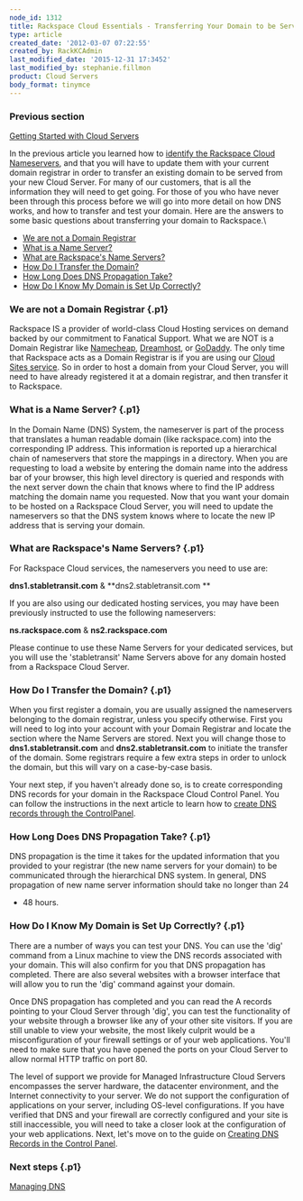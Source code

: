```yaml
---
node_id: 1312
title: Rackspace Cloud Essentials - Transferring Your Domain to be Served from Rackspace Cloud
type: article
created_date: '2012-03-07 07:22:55'
created_by: RackKCAdmin
last_modified_date: '2015-12-31 17:3452'
last_modified_by: stephanie.fillmon
product: Cloud Servers
body_format: tinymce
---
```


### Previous section

[Getting Started with Cloud
Servers](https://admin.rackspace.com/knowledge_center/article/getting-started-with-cloud-servers-0)

In the previous article you learned how to [identify the Rackspace Cloud
Nameservers](http://www.rackspace.com/knowledge_center/article/rackspace-cloud-essentials-what-are-your-name-servers),
and that you will have to update them with your current domain registrar
in order to transfer an existing domain to be served from your new Cloud
Server.  For many of our customers, that is all the information they
will need to get going.  For those of you who have never been through
this process before we will go into more detail on how DNS works, and
how to transfer and test your domain.  Here are the answers to some
basic questions about transferring your domain to Rackspace.\
  

-   [We are not a Domain Registrar](#wearenotaregistrar_1)
-   [What is a Name Server?](#whatisanameserver_2)
-   [What are Rackspace's Name
    Servers?](#whatarereackspacesnameservers_3)
-   [How Do I Transfer the Domain?](#howdoitransferthedomain_4)
-   [How Long Does DNS Propagation
    Take?](#howlongdoesDNSpropagationtake_5)
-   [How Do I Know My Domain is Set Up
    Correctly?](#howdoiknowmydomainissetup_6)

### We are not a Domain Registrar {.p1}

Rackspace IS a provider of world-class Cloud Hosting services on demand
backed by our commitment to Fanatical Support.  What we are NOT is a
Domain Registrar like [Namecheap](http://www.namecheap.com/),
[Dreamhost](http://dreamhost.com/domains/), or
[GoDaddy](http://www.godaddy.com/).  The only time that Rackspace acts
as a Domain Registrar is if you are using our [Cloud Sites
service](http://www.rackspace.com/knowledge_center/article/getting-started-with-cloud-sites-registering-andor-transferring-domain-names).
 So in order to host a domain from your Cloud Server, you will need to
have already registered it at a domain registrar, and then transfer it
to Rackspace.

### What is a Name Server? {.p1}

In the Domain Name (DNS) System, the nameserver is part of the process
that translates a human readable domain (like rackspace.com) into the
corresponding IP address.  This information is reported up a
hierarchical chain of nameservers that store the mappings in a
directory.  When you are requesting to load a website by entering the
domain name into the address bar of your browser, this high level
directory is queried and responds with the next server down the chain
that knows where to find the IP address matching the domain name you
requested.  Now that you want your domain to be hosted on a Rackspace
Cloud Server, you will need to update the nameservers so that the DNS
system knows where to locate the new IP address that is serving your
domain.

### What are Rackspace's Name Servers? {.p1}

For Rackspace Cloud services, the nameservers you need to use are:

**dns1.stabletransit.com** & **dns2.stabletransit.com **

If you are also using our dedicated hosting services, you may have been
previously instructed to use the following nameservers:

**ns.rackspace.com** & **ns2.rackspace.com**

Please continue to use these Name Servers for your dedicated services,
but you will use the 'stabletransit' Name Servers above for any domain
hosted from a Rackspace Cloud Server.

### How Do I Transfer the Domain? {.p1}

When you first register a domain, you are usually assigned the
nameservers belonging to the domain registrar, unless you specify
otherwise.  First you will need to log into your account with your
Domain Registrar and locate the section where the Name Servers are
stored.  Next you will change those to **dns1.stabletransit.com** and
**dns2.stabletransit.com** to initiate the transfer of the domain.  Some
registrars require a few extra steps in order to unlock the domain, but
this will vary on a case-by-case basis.

Your next step, if you haven't already done so, is to create
corresponding DNS records for your domain in the Rackspace Cloud Control
Panel.  You can follow the instructions in the next article to learn how
to [create DNS records through the
ControlPanel](http://www.rackspace.com/knowledge_center/article/create-dns-records-for-cloud-servers-with-the-control-panel).

### How Long Does DNS Propagation Take? {.p1}

DNS propagation is the time it takes for the updated information that
you provided to your registrar (the new name servers for your domain) to
be communicated through the hierarchical DNS system.  In general, DNS
propagation of new name server information should take no longer than 24
- 48 hours.

### How Do I Know My Domain is Set Up Correctly? {.p1}

There are a number of ways you can test your DNS.  You can use the 'dig'
command from a Linux machine to view the DNS records associated with
your domain.  This will also confirm for you that DNS propagation has
completed.  There are also several websites with a browser interface
that will allow you to run the 'dig' command against your domain.

Once DNS propagation has completed and you can read the A records
pointing to your Cloud Server through 'dig', you can test the
functionality of your website through a browser like any of your other
site visitors.  If you are still unable to view your website, the most
likely culprit would be a misconfiguration of your firewall settings or
of your web applications.  You'll need to make sure that you have opened
the ports on your Cloud Server to allow normal HTTP traffic on port
80.  

The level of support we provide for Managed Infrastructure Cloud Servers
encompasses the server hardware, the datacenter environment, and the
Internet connectivity to your server.  We do not support the
configuration of applications on your server, including OS-level
configurations.  If you have verified that DNS and your firewall are
correctly configured and your site is still inaccessible, you will need
to take a closer look at the configuration of your web applications.
 Next, let's move on to the guide on [Creating DNS Records in the
Control
Panel](http://www.rackspace.com/knowledge_center/article/create-dns-records-for-cloud-servers-with-the-control-panel).

### Next steps {.p1}

[Managing
DNS](http://www.rackspace.com/knowledge_center/article/create-dns-records-for-cloud-servers-with-the-control-panel)

